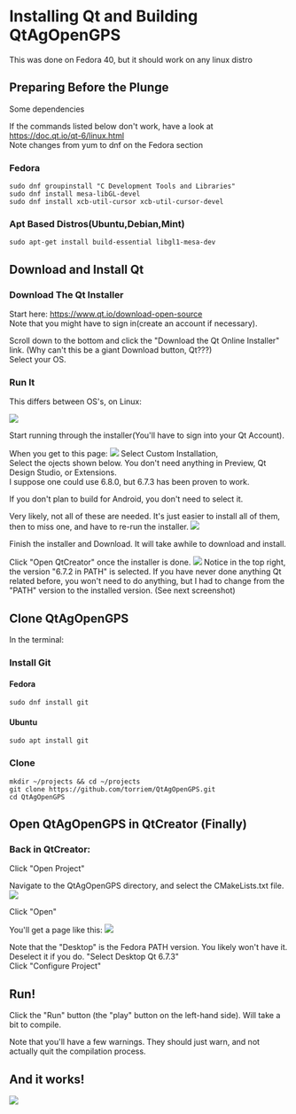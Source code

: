 # Installing Qt and Building QtAgOpenGPS
This was done on Fedora 40, but it should work on any linux distro

## Preparing Before the Plunge
Some dependencies

If the commands listed below don't work, have a look at <br>
https://doc.qt.io/qt-6/linux.html<br>
Note changes from yum to dnf on the Fedora section
### Fedora
```
sudo dnf groupinstall "C Development Tools and Libraries"
sudo dnf install mesa-libGL-devel
sudo dnf install xcb-util-cursor xcb-util-cursor-devel
```
### Apt Based Distros(Ubuntu,Debian,Mint)

```
sudo apt-get install build-essential libgl1-mesa-dev
```

## Download and Install Qt
### Download The Qt Installer

Start here: https://www.qt.io/download-open-source <br>
Note that you might have to sign in(create an account if necessary).

Scroll down to the bottom and click the "Download the Qt Online Installer" link. (Why can't this be a giant Download button, Qt???)<br>
 Select your OS.
### Run It
 This differs between OS's, on Linux:

![](./.images/Terminal_View_1.png)

Start running through the installer(You'll have to sign into your Qt Account). <br>

When you get to this page:
![](./.images/QtInst_Specify_Dir.png)
Select Custom Installation,<br>
Select the ojects shown below. You don't need anything in Preview, Qt Design Studio, or Extensions.<br>
I suppose one could use 6.8.0, but 6.7.3 has been proven to work. <br>

If you don't plan to build for Android, you don't need to select it.

Very likely, not all of these are needed. It's just easier to install all of them, then to miss one, and have to re-run the installer.
![](./.images/Inst_Select_Components.png)

Finish the installer and Download. It will take awhile to download and install.

Click "Open QtCreator" once the installer is done. 
![](./.images/QtCreatorSplash.png)
Notice in the top right, the version "6.7.2 in PATH" is selected. If you have never done anything Qt related before, you won't need to do anything, but I had to change from the "PATH" version to the installed version. (See next screenshot)

## Clone QtAgOpenGPS

In the terminal:
### Install Git
#### Fedora
```
sudo dnf install git
```
#### Ubuntu
```
sudo apt install git
``` 

### Clone
```
mkdir ~/projects && cd ~/projects
git clone https://github.com/torriem/QtAgOpenGPS.git
cd QtAgOpenGPS
```

## Open QtAgOpenGPS in QtCreator (Finally)

### Back in QtCreator:

Click "Open Project"

Navigate to the QtAgOpenGPS directory, and select the CMakeLists.txt file.
![](./.images/QtCreatorOpenProject.png)

Click "Open"

You'll get a page like this:
![](./.images/Configure.png)

Note that the "Desktop" is the Fedora PATH version. You likely won't have it. Deselect it if you do.
"Select Desktop Qt 6.7.3"<br>
Click "Configure Project"

## Run!

Click the "Run" button (the "play" button on the left-hand side). Will take a bit to compile.

Note that you'll have a few warnings. They should just warn, and not actually quit the compilation process.

## And it works!

![](./.images/Worked.png)

